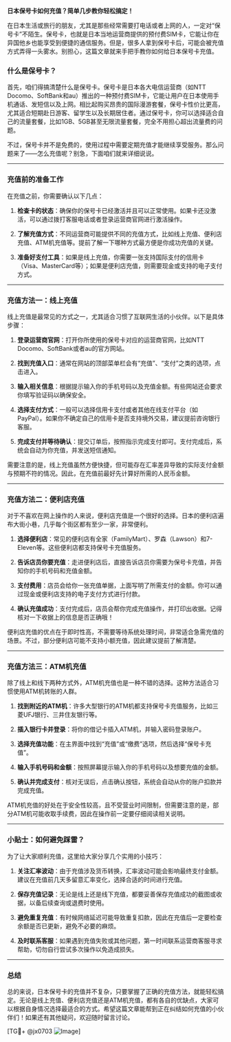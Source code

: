 **日本保号卡如何充值？简单几步教你轻松搞定！**

在日本生活或旅行的朋友，尤其是那些经常需要打电话或者上网的人，一定对“保号卡”不陌生。保号卡，也就是日本当地运营商提供的预付费SIM卡，它能让你在异国他乡也能享受到便捷的通信服务。但是，很多人拿到保号卡后，可能会被充值方式弄得一头雾水。别担心，这篇文章就来手把手教你如何给日本保号卡充值。

### 什么是保号卡？

首先，咱们得搞清楚什么是保号卡。保号卡是日本各大电信运营商（如NTT Docomo、SoftBank和au）推出的一种预付费SIM卡，它能让用户在日本使用手机通话、发短信以及上网。相比起购买昂贵的国际漫游套餐，保号卡性价比更高，尤其适合短期赴日游客、留学生以及长期居住者。通过保号卡，你可以选择适合自己的流量套餐，比如1GB、5GB甚至无限流量套餐，完全不用担心超出流量费的问题。

不过，保号卡并不是免费的，使用过程中需要定期充值才能继续享受服务。那么问题来了——怎么充值呢？别急，下面咱们就来详细说说。

---

### 充值前的准备工作

在充值之前，你需要确认以下几点：

1. **检查卡的状态**：确保你的保号卡已经激活并且可以正常使用。如果卡还没激活，可以通过拨打客服电话或者登录运营商官网进行激活操作。
   
2. **了解充值方式**：不同运营商可能提供不同的充值方式，比如线上充值、便利店充值、ATM机充值等。提前了解一下哪种方式最方便是你成功充值的关键。

3. **准备好支付工具**：如果是线上充值，你需要一张支持国际支付的信用卡（Visa、MasterCard等）；如果是便利店充值，则需要现金或支持的电子支付方式。

---

### 充值方法一：线上充值

线上充值是最常见的方式之一，尤其适合习惯了互联网生活的小伙伴。以下是具体步骤：

1. **登录运营商官网**：打开你所使用的保号卡对应的运营商官网，比如NTT Docomo、SoftBank或者au的官方网站。

2. **找到充值入口**：通常在网站的顶部菜单栏会有“充值”、“支付”之类的选项，点击进入。

3. **输入相关信息**：根据提示输入你的手机号码以及充值金额。有些网站还会要求你填写验证码以确保安全。

4. **选择支付方式**：一般可以选择信用卡支付或者其他在线支付平台（如PayPal）。如果你不确定自己的信用卡是否支持境外交易，建议提前咨询银行客服。

5. **完成支付并等待确认**：提交订单后，按照指示完成支付即可。支付完成后，系统会自动为你充值，并发送短信通知。

需要注意的是，线上充值虽然方便快捷，但可能存在汇率差异导致的实际支付金额与预期不符的情况。因此，在充值前最好先计算好所需的人民币金额。

---

### 充值方法二：便利店充值

对于不喜欢在网上操作的人来说，便利店充值是一个很好的选择。日本的便利店遍布大街小巷，几乎每个街区都有至少一家，非常便利。

1. **选择便利店**：常见的便利店有全家（FamilyMart）、罗森（Lawson）和7-Eleven等。这些便利店都支持保号卡充值服务。

2. **告诉店员你要充值**：走进便利店后，直接告诉店员你需要为保号卡充值，并告知你的手机号码和充值金额。

3. **支付费用**：店员会给你一张充值单据，上面写明了所需支付的金额。你可以通过现金或便利店支持的电子支付方式进行付款。

4. **确认充值成功**：支付完成后，店员会帮你完成充值操作，并打印出收据。记得核对一下收据上的信息是否正确哦！

便利店充值的优点在于即时性高，不需要等待系统处理时间，非常适合急需充值的场景。不过，部分便利店可能不支持小额充值，因此建议提前了解清楚。

---

### 充值方法三：ATM机充值

除了线上和线下两种方式外，ATM机充值也是一种不错的选择。这种方法适合习惯使用ATM机转账的人群。

1. **找到附近的ATM机**：许多大型银行的ATM机都支持保号卡充值服务，比如三菱UFJ银行、三井住友银行等。

2. **插入银行卡并登录**：将你的借记卡插入ATM机，并输入密码登录账户。

3. **选择充值功能**：在主界面中找到“充值”或“缴费”选项，然后选择“保号卡充值”。

4. **输入手机号码和金额**：按照屏幕提示输入你的手机号码以及想要充值的金额。

5. **确认并完成支付**：核对无误后，点击确认按钮，系统会自动从你的账户扣款并完成充值。

ATM机充值的好处在于安全性较高，且不受营业时间限制，但需要注意的是，部分ATM机可能收取手续费，因此在操作前一定要仔细阅读相关说明。

---

### 小贴士：如何避免踩雷？

为了让大家顺利充值，这里给大家分享几个实用的小技巧：

1. **关注汇率波动**：由于充值涉及货币转换，汇率波动可能会影响最终支付金额。建议在充值前几天多留意汇率变化，选择合适的时间进行充值。

2. **保存充值记录**：无论是线上还是线下充值，都要妥善保存充值成功的截图或收据，以备后续查询或退费时使用。

3. **避免重复充值**：有时候网络延迟可能导致重复扣款，因此在充值后一定要检查余额是否已更新，避免不必要的麻烦。

4. **及时联系客服**：如果遇到充值失败或其他问题，第一时间联系运营商客服寻求帮助，切勿自行尝试多次操作以免造成损失。

---

### 总结

总的来说，日本保号卡的充值并不复杂，只要掌握了正确的充值方法，就能轻松搞定。无论是线上充值、便利店充值还是ATM机充值，都有各自的优缺点，大家可以根据自身情况选择最适合的方式。希望这篇文章能帮到正在纠结如何充值的小伙伴们！如果还有其他疑问，欢迎随时留言讨论。

[TG💪+ @jx0703 ![Image](https://github.com/user-attachments/assets/dbca1d08-cadb-493c-b0ec-ad6f7a83f270)]